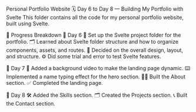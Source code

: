 Personal Portfolio Website
🗓️ Day 6 to Day 8 — Building My Portfolio with Svelte
This folder contains all the code for my personal portfolio website, built using Svelte.

📌 Progress Breakdown
🔹 Day 6
📂 Set up the Svelte project folder for the portfolio.
🗂️ Learned about Svelte folder structure and how to organize components, assets, and routes.
🎨 Decided on the overall design, layout, and structure.
⚙️ Did some trial and error to test Svelte features.

🔹 Day 7
🎥 Added a background video to make the landing page dynamic.
⌨️ Implemented a name typing effect for the hero section.
🧑‍💻 Built the About section.
✅ Completed the landing page.

🔹 Day 8
🛠️ Added the Skills section.
🗂️ Created the Projects section.
📞 Built the Contact section.

